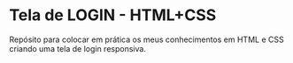 # Tela de LOGIN - HTML+CSS

Repósito para colocar em prática os meus conhecimentos em HTML e CSS criando uma tela de login responsiva.
